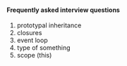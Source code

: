 #### Frequently asked interview questions

1. prototypal inheritance
2. closures
3. event loop
4. type of something
5. scope (this)